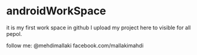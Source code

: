 androidWorkSpace
================

it is my first work space in github
I upload my project here to visible for all pepol.

follow me:
          @mehdimallaki
          facebook.com/mallakimahdi
          
